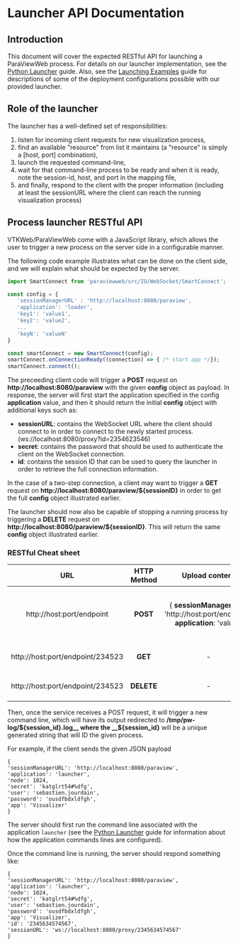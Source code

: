 # Launcher API Documentation

## Introduction

This document will cover the expected RESTful API for launching a ParaViewWeb process.  For details on our launcher implementation, see the [Python Launcher](/paraviewweb/docs/guides/python_launcher.html) guide.  Also, see the [Launching Examples](/paraviewweb/docs/guides/launching_examples.html) guide for descriptions of some of the deployment configurations possible with our provided launcher.

## Role of the launcher

The launcher has a well-defined set of responsibilities:

1. listen for incoming client requests for new visualization process,
2. find an available "resource" from list it maintains (a "resource" is simply a [host, port] combination),
3. launch the requested command-line,
4. wait for that command-line process to be ready and when it is ready, note the session-id, host, and port in the mapping file,
5. and finally, respond to the client with the proper information (including at least the sessionURL where the client can reach the running visualization process)

## Process launcher RESTful API

VTKWeb/ParaViewWeb come with a JavaScript library, which allows the user to trigger a new process on the server side in a configurable manner.

The following code example illustrates what can be done on the client side, and we will explain what should be expected by the server.

```js
import SmartConnect from 'paraviewweb/src/IO/WebSocket/SmartConnect';

const config = {
   'sessionManagerURL' : 'http://localhost:8080/paraview',
   'application': 'loader',
   'key1': 'value1',
   'key2': 'value2',
   ...
   'keyN': 'valueN'
}

const smartConnect = new SmartConnect(config);
smartConnect.onConnectionReady((connection) => { /* start app */});
smartConnect.connect();
```

The preceeding client code will trigger a __POST__ request on __http://localhost:8080/paraview__ with the given __config__ object as payload.  In response, the server will first start the application specified in the config __application__ value, and then it should  return the initial __config__ object with additional keys such as:

- __sessionURL__: contains the WebSocket URL where the client should connect to in order
to connect to the newly started process. (ws://localhost:8080/proxy?id=2354623546)
- __secret__: contains the password that should be used to authenticate the client on the WebSocket connection.
- __id__: contains the session ID that can be used to query the launcher in order to retrieve the full connection information.

In the case of a two-step connection, a client may want to trigger a __GET__ request on __http://localhost:8080/paraview/${sessionID}__ in order to get the full __config__ object illustrated earlier.

The launcher should now also be capable of stopping a running process by triggering a __DELETE__ request on __http://localhost:8080/paraview/${sessionID}__. This will return the same __config__ object illustrated earlier.

### RESTful Cheat sheet

| URL                       | HTTP Method | Upload content | Download content |
|:-------------------------:|:-----------:|:--------------:|:----------------:|
| http://host:port/endpoint | __POST__    | { __sessionManagerURL__: 'http://host:port/endpoint', __application__: 'value'} | { __sessionManagerURL__: 'http://host:port/endpoint', __application__: 'value', __id__: '234523', __sessionURL__: 'ws://host:port/proxy?id=234523'} |
| http://host:port/endpoint/234523 | __GET__    | - | { __sessionManagerURL__: 'http://host:port/endpoint', __application__: 'value'} | { __sessionManagerURL__: 'http://host:port/endpoint', __application__: 'value', __id__: '234523', __sessionURL__: 'ws://host:port/proxy?id=234523'} |
| http://host:port/endpoint/234523 | __DELETE__    | - | { __sessionManagerURL__: 'http://host:port/endpoint', __application__: 'value'} | { __sessionManagerURL__: 'http://host:port/endpoint', __application__: 'value', __id__: '234523', __sessionURL__: 'ws://host:port/proxy?id=234523sdfg2weg'} |

Then, once the service receives a POST request, it will trigger a new command line, which will have its output redirected to __/tmp/pw-log/${session_id}.log__ where the __${session_id}__ will be a unique generated string that will ID the given process.

For example, if the client sends the given JSON payload

    {
    'sessionManagerURL': 'http://localhost:8080/paraview',
    'application': 'launcher',
    'node': 1024,
    'secret': 'katglrt54#%dfg',
    'user': 'sebastien.jourdain',
    'password': 'ousdfbdxldfgh',
    'app': 'Visualizer'
    }

The server should first run the command line associated with the application `launcher` (see the [Python Launcher](/paraviewweb/docs/guides/python_launcher.html) guide for information about how the application commands lines are configured).  

Once the command line is running, the server should respond something like:

    {
    'sessionManagerURL': 'http://localhost:8080/paraview',
    'application': 'launcher',
    'node': 1024,
    'secret': 'katglrt54#%dfg',
    'user': 'sebastien.jourdain',
    'password': 'ousdfbdxldfgh',
    'app': 'Visualizer',
    'id': '2345634574567',
    'sessionURL': 'ws://localhost:8080/proxy/2345634574567'
    }
